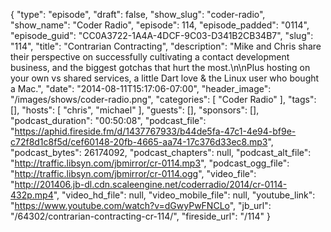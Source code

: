 {
  "type": "episode",
  "draft": false,
  "show_slug": "coder-radio",
  "show_name": "Coder Radio",
  "episode": 114,
  "episode_padded": "0114",
  "episode_guid": "CC0A3722-1A4A-4DCF-9C03-D341B2CB34B7",
  "slug": "114",
  "title": "Contrarian Contracting",
  "description": "Mike and Chris share their perspective on successfully cultivating a contact development business, and the biggest gotchas that hurt the most.\n\nPlus hosting on your own vs shared services, a little Dart love & the Linux user who bought a Mac.",
  "date": "2014-08-11T15:17:06-07:00",
  "header_image": "/images/shows/coder-radio.png",
  "categories": [
    "Coder Radio"
  ],
  "tags": [],
  "hosts": [
    "chris",
    "michael"
  ],
  "guests": [],
  "sponsors": [],
  "podcast_duration": "00:50:08",
  "podcast_file": "https://aphid.fireside.fm/d/1437767933/b44de5fa-47c1-4e94-bf9e-c72f8d1c8f5d/cef60148-20fb-4665-aa74-17c376d33ec8.mp3",
  "podcast_bytes": 26174092,
  "podcast_chapters": null,
  "podcast_alt_file": "http://traffic.libsyn.com/jbmirror/cr-0114.mp3",
  "podcast_ogg_file": "http://traffic.libsyn.com/jbmirror/cr-0114.ogg",
  "video_file": "http://201406.jb-dl.cdn.scaleengine.net/coderradio/2014/cr-0114-432p.mp4",
  "video_hd_file": null,
  "video_mobile_file": null,
  "youtube_link": "https://www.youtube.com/watch?v=dGwyPwFNCLo",
  "jb_url": "/64302/contrarian-contracting-cr-114/",
  "fireside_url": "/114"
}

